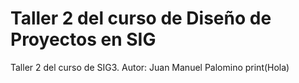 # Taller 2 del curso de Diseño de Proyectos en SIG
Taller 2 del curso de SIG3. Autor: Juan Manuel Palomino
print(Hola)
